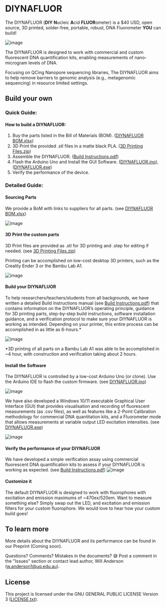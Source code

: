  # DIYNAFLUOR
The DIYNAFLUOR (**DIY** **N**ucleic **A**cid **FLUOR**ometer) is a $40 USD, open source, 3D printed, solder-free, portable, robust, DNA Fluorometer **YOU** can build!

![image](https://github.com/user-attachments/assets/3bd7db67-980f-4d07-9997-15d10ba4dda3)

The DIYNAFLUOR is designed to work with commercial and custom fluorescent DNA quantification kits, enabling measurements of nano-microgram levels of DNA.

Focusing on QCing Nanopore sequencing libraries, The DIYNAFLUOR aims to help remove barriers to genomic analysis (e.g., metagenomic sequencing) in resource limited settings.


## Build your own

### Quick Guide: 
#### How to build a DIYNAFLUOR:
1.	Buy the parts listed in the Bill of Materials (BOM). ([DIYNAFLUOR BOM.xlsx](DIYNAFLUOR%20BOM.xlsx))
2.	3D Print the provided .stl files in a matte black PLA. ([3D Printing Files.zip](3D%20Printing%20Files.zip))
3.	Assemble the DIYNAFLUOR. ([Build Instructions.pdf](Build%20Instructions.pdf))
4.	Flash the Arduino Uno and Install the GUI Software. ([DIYNAFLUOR.ino](https://github.com/traulab/DIYNAFLUOR/blob/main/arduino/DIYNAFLUOR.ino)), ([DIYNAFLUOR.exe](https://github.com/traulab/DIYNAFLUOR/releases/tag/release))
5.	Verify the performance of the device.

### Detailed Guide:
#### Sourcing Parts
We provide a BoM with links to suppliers for all parts. (see [DIYNAFLUOR BOM.xlsx](DIYNAFLUOR%20BOM.xlsx))

![image](https://github.com/user-attachments/assets/33baed13-4198-472f-931f-aa22586861d7)


#### 3D Print the custom parts
3D Print files are provided as .stl for 3D printing and .step for editing if needed. (see [3D Printing Files.zip](3D%20Printing%20Files.zip)) 

Printing can be accomplished on low-cost desktop 3D printers, such as the Creality Ender 3 or the Bambu Lab A1.

![image](https://github.com/user-attachments/assets/0b50c60d-b8ce-424c-8f74-edd8dd501a10)


#### Build your DIYNAFLUOR
To help researchers/teachers/students from all backgrounds, we have written a detailed Build Instructions manual (see [Build Instructions.pdf](Build%20Instructions.pdf)) that contains information on the DIYNAFLUOR’s operating principle, guidance for 3D printing parts, step-by-step build instructions, software installation guidance, and a verification protocol to make sure your DIYNAFLUOR is working as intended. 
Depending on your printer, this entire process can be accomplished in as little as 6-hours.*

![image](https://github.com/user-attachments/assets/028a4b65-122d-4d15-8554-e96111e530df)

*3D printing of all parts on a Bambu Lab A1 was able to be accomplished in ~4 hour, with construction and verification taking about 2 hours.


#### Install the Software
The DIYNAFLUOR is controlled by a low-cost Arduino Uno (or clone). Use the Arduino IDE to flash the custom firmware. (see [DIYNAFLUOR.ino](https://github.com/traulab/DIYNAFLUOR/blob/main/arduino/DIYNAFLUOR.ino))

![image](https://github.com/user-attachments/assets/33b1f898-5cd8-4806-b8fb-6f8ca5f6e7c8)

We have also developed a Windows 10/11 executable Graphical User Interface (GUI) that provides visualisation and recording of fluorescent measurements (as .csv files), as well as features like a 2-Point Calibration methodology for commercial DNA quantitation kits, and a Fluorometer mode that allows measurements at variable output LED excitation intensities. (see [DIYNAFLUOR.exe](https://github.com/traulab/DIYNAFLUOR/releases/tag/release))

![image](https://github.com/user-attachments/assets/f50fe4b1-fbd7-4535-8bd0-369d63a5338b)


#### Verify the performance of your DIYNAFLUOR
We have developed a simple verification assay using commercial fluorescent DNA quantification kits to assess if your DIYNAFLUOR is working as expected. (see [Build Instructions.pdf](Build%20Instructions.pdf)) 
![image](https://github.com/user-attachments/assets/e00b7031-2111-4037-b1da-9da705c22495)


#### Customize it
The default DIYNAFLUOR is designed to work with fluorophores with excitation and emission maximums of ~470ex/520em. Want to measure something else? Simply swap out the LED, and excitation and emission filters for your custom fluorophore. We would love to hear how your custom build goes!






## To learn more
More details about the DIYNAFLUOR and its performance can be found in our Preprint (Coming soon).

Questions? Comments? Mistakes in the documents? 😅 Post a comment in the "Issues" section or contact lead author, Will Anderson (w.anderson1@uq.edu.au).


## License
This project is licensed under the GNU GENERAL PUBLIC LICENSE Version 3 ([LICENSE.txt](LICENSE.txt)).


